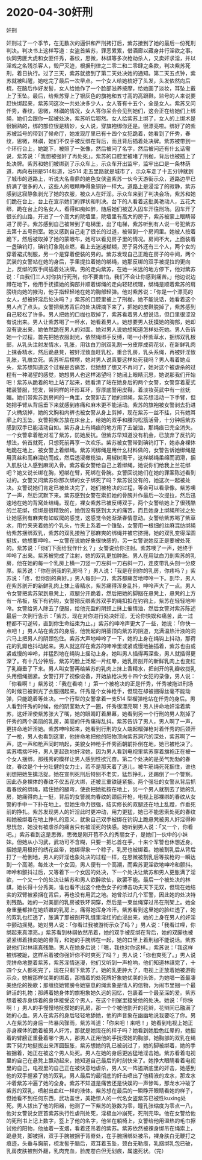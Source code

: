 # 2020-04-30奸刑



奸刑



奸刑过了一个季节，在无数次的逼供和严刑拷打后，紫苏接到了她的最后一份死刑判决。判决书上这样写道：女盗首紫苏，罪恶累累，借酒廊以藏身并行淫欲之事。伙同男匪大虎和女匪仟秀，春纹，思微，林祺等多次枪劫杀人，又卖奸求淫，并以淫戏之名残杀客人，毁尸灭迹，根据刑律之二零二和二零肆之条款，判决紫苏死刑，着日执行。过了三天，紫苏就接到了第二天处决她的通知。第二天五点钟，紫苏就被叫醒，她吃完了最后一次早点。一个女人给她梳好了头发，头发依然向后梳，在脑后作好发髻，女人给她作了一个脸部滋养按摩，给她画了淡妆，耳坠上戴上了玉坠。最后，给紫苏穿上了银灰色的旗袍和五寸高的高跟鞋。监号的人来说要赶快绑起来，紫苏问这次一共处决多少人，女人答有十五个，全是女人。紫苏又问仟秀，春纹，思微，林祺的情况，女人答你呆会会见到她们，这会正在给她们上绑绳，她们会跟你一起被处决，紫苏听后鄂然。女人给紫苏上绑了，女人的上绑术是很娴熟的，绑的部位很是精妙，女人说，穿旗袍绑你还是。很漂亮啦。绑好了的紫苏被监号的带到了候命厅，她发现厅里已有十四个女犯跪着，她看到了仟秀，春纹，思微，林祺，她们不仅手被反绑在背后，而且背后插着处决牌。紫苏被带到一个环行台上，她跪下，被照了一张像，然后被问了名字，然后被问还有什幺话需说，紫苏说：「我想被强奸了再处死」。紫苏的口腔里被堵了刑枷，背后也被插上了处决牌。紫苏和她们被绑到了示众车上，示众车开出监牢，监牢出口是一条林荫道，再向右拐是514标道，沿514 走五里路就是城市了，示众车走了十五分钟就到了城市的道路上，听说大名鼎鼎的绝色女侠盗紫苏一伙今天游街示众，道路边早已挤满了很多的人，这些人的眼睛睁得象铜铃一样大。道路上是浸淫了的寂静，紫苏感到这寂静象剥光了她的衣服，被众人在奸淫。示众车来到了判决会场，紫苏和她们跪在台上，台上在宣示她们的罪状和判决。台下的人看着这批美艳动人，五花大绑，跪在台上的名女人，看得如痴如醉，随后她们被送入囚车开往刑场。囚车开了很长的山路，开进了一个高大的院墙里，院墙里有高大的房子，紫苏被蒙上眼睛带进了房子。紫苏感到自己被带到了电梯里，出了电梯，紫苏听到有人说一号犯紫苏去第十五号刑室。她又感到自己走了很长的过道，被带到一个房间里。她被人按着跪下，然后被取掉了她的蒙眼布，她可以看见房子里的情况。房间不大，上面装着一盏碘钨灯，碘钨灯象刚点燃，看上去迷迷糊糊，房子另外还有三个人，两个女的穿着裙式制服，另一个是穿着便装的男的。紫苏发现自己正跪在房子的中间，两个武装的女警站在她的身后，手里提拉着她的绑绳，她那反绑的双手被提拉的更向上，反绑的双手间插着处决牌。男的走向紫苏，在她一米远的地方停下，他对紫苏说：「由我们三人对你执行死刑，你不要害怕，我们不会让你感到痛苦。」他边说边蹲在地下，他用手抚摸她的胸部并顺着绑绳的走向轻轻梳理，绑绳是顺着紫苏的肩膀绕向她的掖沟，他手指轻轻地在她的胸部轻弹。他对紫苏说：「你是一个漂亮的女人，想被奸淫后处决吗？」紫苏的口腔里被上了刑枷，她不能说话，她看着这个男人点了点头。女警把紫苏背后的处决牌摘下来了，把她的皮鞋脱掉了，紫苏感到自己轻松了许多。男人把她的口枷也取掉了，紫苏看着男人想说话，但口里很涩没有说出来。男人让紫苏喝了一杯水，她看着男人。她想要男人抚摸她的胸部，她却没有说出来，她依然跪在男人的对面。她对男人说她想知道怎样处死她。男人告诉她一个过程，首先把她衣服剥光，依然绳绑手反缚，喝一小杯紫草水，捆绑双乳根部，从乳头注射发情水，乳胀，用钛白刀剖双乳割一分皮厚成荷花状，在新鲜乳肉上抹香精水，然后跪悬凳，被奸淫致血旺乳松，重合乳房，乳头系绳，再被奸淫致乳胀，乳崩立死。紫苏听后楞楞，她对男人说真要这样处死我吗？男人看着她点头，紫苏想知道这个过程是否痛苦，但她想了想又不再问了，她对这个被虐杀的过程有一种渴望的感觉，她想男人也这样渴望吗？她闭上眼睛沉思，她说那我们开始吧！紫苏从跪着的地上站了起来，她看清了站在她身后的两个女警，女警穿着夏式裙装警服，短发，带同样的环形耳环，穿厚底警用皮鞋，着淡妆英武中有一丝妩媚。她们带紫苏到房间的一角里，女警卸去了她的绑绳，紫苏想活动一下手臂，但她把手臂从背后垂下来就感到疼痛和麻木更不能活动。紫苏的旗袍被女警剥去扔进了火桶烧掉，她的文胸和内裤也被女警从身上剪掉，现在紫苏一丝不挂，只有她耳廓上的玉坠，女警把紫苏放在床台上，给她的双手和腰沟松筋活骨，十分钟后紫苏感到双手已能活动自如。紫苏身上有绳痕的地方用了去皱油，那绳痕已完全消失。一个女警拿着枪对准了紫苏，防她反抗。但紫苏早知道没有机会，已放弃了反抗的想法，俯首就死，只想死前再享一次欢乐。紫苏被女警带到碘钨灯下，她赤身裸体地跪在地上，被女警上着绑绳。紫苏问绑绳是用什幺材料做的，女警告诉她绑绳是用真丝和高麻混纺而成，然后透浸橄榄油，用椒树熏干，这样绑绳柔绵而润滑，捆入肌肤让人感到麻润入骨。紫苏看女警给自己上着绑绳，她说你们给我上兰花绑吧？她又说长绑在胸，短绑在臂，死绑在骨腕。女警回说她们在她的罪案陈述看到过的。女警又问紫苏你那次绑的女子绑死了吗？紫苏说没有的，她这次一起被处决。女警说她们肯定已被处决完了，她们被枪决的过程，等会可以看录像。紫苏噢了一声，然后沉默下来。紫苏感到女警在索扣她的骨腕并作最后一次提拉，然后迅速地在她的背窝处结绳。现在，裸女紫苏已被反缚双手，两个女警给她上了很残酷的兰花绑，但绑是很精致的，她倒没有感到太大的痛苦，而且她身上绑绳所过之处让她感到有麻爽有如蚁爬的感觉，这感觉令她渐渐春情意动。女警给紫苏喝了紫草水，用竹夹夹着她的个乳头，竹夹上系着一个锥坠，女警用一根细的丝麻混纺绑绳给紫苏捆绑双乳，紫苏的双乳接触了那麻爽的绑绳并被它挤拥，她的双乳变得浑圆挺拔，她想要呻呤。一女警在说她好象很快感的，另一女警说她反正是要被处死的。紫苏说：「你们下面给我作什幺？」女警说给你注射。紫苏噢了一声，她终于呻呤了出来。紫苏被完成了注射，她的双乳更加肿胀。男人在用钛白刀剖紫苏的乳房，他在她的每一个乳房上横一刀竖一刀左斜一刀右斜一刀，连皮带乳头剖一分皮厚。紫苏说：「你在剖我的乳房吗？」男人说：「我是在剖你的乳房，你疼吗？」紫苏说：「疼，但你剖的真好。」男人每剖一刀，紫苏都痛苦地呻呤一下。剖毕，男人在紫苏剖开的新鲜乳肉上抹上香精水，紫苏痛得浑身乱抖，呻呤声大了一点。男人令女警把紫苏架到悬凳上，双腿分开跪着，然后把她的脚捆在悬凳上，悬凳的上方有一吊板，板下有钓钩，女警把反绑紫苏双手的绳扣扣在钓钩上，紫苏在轻轻地呻呤。女警给男人除去了便服，给他充盈的阴颈上抹上催情油，然后女警对紫苏陈述最后一次例行告示：「紫苏，现在对你进行处决奸淫，无论你快娱和痛苦，此一过程都不可逆转，直到你生命结束为止。」紫苏的呻呤声更大了一些，她说：「你快一点吧！」男人站在紫苏的身后，他勃起的阴茎顶向紫苏的阴道，充满温热汁液的洞穴马上把男人的阴颈包住。紫苏大声地呻呤了一下，她的上身在绳钩上抖动，那荷花的乳瓣也抖动起来。男人就这样在紫苏的呻呤里或紧或慢地抽插着，紫苏也由或紧或慢的呻呤，并猛烈地在绳钩上摇动上身。她叫男人插得再深些，男人就插得更深了。有十几分钟后，紫苏的脸上泛起一片红晕，她乳房剖开的新鲜乳肉上也变红了乳瓣垂了下来。男人叫女警再给紫苏的乳肉上抹上香精水，把剖开的乳瓣收拢乳头用细绳捆紧。女警打开了视像设备，开始放枪决另十四个女犯的录像，男人说：「你看啊！」紫苏说：「我在看喃！」第一个被枪决的正是仟秀，仟秀被拖进刑场的时候已被剥光了衣服捆起来。仟秀是个女神枪手，但现在却被捆得丝毫不能动弹，只能跪着等处决。一个行型的女警拿着一支514 型榴弹枪站在仟秀的身后。男人看到仟秀的时候，他的阴茎勃大了一圈，仟秀很漂亮啊！男人拼命地奸淫着紫苏，这奸淫使紫苏张大了嘴，她的眼睛盯着屏幕，她看到另一个行刑的男人割掉了仟秀的两个美丽的乳房，美丽的仟秀痛得乱抖。紫苏告诉了男人，男人啊了一声，更拼命地奸淫她。紫苏呻呤起来，她看到行刑的女人端起榴弹枪对着仟秀的后颈开了一枪，男人也看到这里，他拼命地把他的阳物顶向紫苏洞穴的深处，紫苏啊了一声，这一声和枪声同时响起，美貌女神枪手仟秀面朝前扑倒在地，她已被枪决了。紫苏嘺揣吁吁，男人更起劲地奸淫她，因为男人看到电视里紫苏穿着旗袍正在被一个女人捆绑，那残秀的模样让男人感到性欲冗奋。第二个处决的是英气勃勃的春纹，春纹是个十分壮健的女力士，若不是那天着了道儿，被牛筋绳死死捆住，谁也别想把她生擒活捉。她在宣判死刑后特别不老实，猛烈挣扎，还踢倒了一个警察。因此赤身裸体的春纹不仅五花大绑，还被三重铁链紧捆。两个强壮的女警从背后抓着春纹的绑绳，踏住她的腿弯，使劲把她抵按在地上，另一个男人就割去了她的乳房，她痛得向上一挺，背后的女警就向春纹的颈后开枪，电视上那裸绑的春纹从女警的手中一下扑在地上。但她生命力很强，结实修长的双腿还在地上乱蹬，作垂死前的挣扎。紫苏发现男人的奸淫此时更冲动，用力更猛，她已不能思索处死的春纹和她被绑着在地上挣扎的意义，就象自己双手被绑在钓钩上跪悬凳被男人奸淫得神思恍忽，她没有被虐杀的痛苦只有被淫死的快感。她听到男人说：「又一个，你看吧。」紫苏看到这是思微，思微是刚开苞不久的秀丽女子，是她们一伙中的小妹妹。但她从小习武，武功可不含糊，只要一把匕首在手，十来个军警也休想近身。捆她是用极好的绣花丝带，她绑得象一个粽子，乳房也被绑着。她被割乳后从背后打了一枪倒地，男人的奸淫也象处决的过程一样，在思微被割乳后等挨枪的一瞬达到一个高潮，每处决一个女囚，男人便有一个高潮，而紫苏更淫欲地呻呤和颤抖。呻呤和颤抖过后，又等着下一个女囚的处决，下一个处决让紫苏和男人更胀满了淫欲，一个又一个的处决让紫苏和男人欲醉欲仙，欲罢不能。最后一个被处决的林祺，她长得十分秀美，谁也看不出这个绝色女子的博击功夫天下无双，但现在她结实的双臂被紧捆在背后，再也没有用武之地。她曾杀过几个军警，因此她的处决特别残酷。她的一对美丽的乳房被铁环洞穿，然后是一束丝绳穿过吊在刑架上。她全身重量都挂在她娇嫩的乳房上，痛得她浑身冷汗。紫苏看到这里她的脸红透了，她的双乳也红透了，胀满了那被剖开乳缝里淫红的血浸出来，她的上身在男人的奸淫中颤动摇晃。她对男人说：「你看过我被游街示众了吗？」男人说：「我看过哩，你绑起来真漂亮。」紫苏看到林祺依然吊着，她的双手被反绑在背后，她的双脚也被紧紧绑着扭向她的脊背，和她的手腕绑在一起，她的口里上着刑枷不能说话。紫苏说他们对林祺真残酷，男人在她身后说：「嗯，我也对你这样。」紫苏说：「我这样被绑被跪，这样吊着被你强奸你不时爽死了吗？」男人说：「你也爽死了。」男人说完拼命地整着紫苏，紫苏淫情迷漫，他们又听到一声枪响，他们知道林祺完了，十四个女人都死完了，现在只剩下紫苏了。她的乳更肿大了，电视上正放着她被游街示众，她被那样优美的绑着，那插着的处死牌好象她优美的头饰，为她唱一首最凄美绝伦的挽歌；那缠绕她臂膀令她窒息的绳索象是情人的信物，为闹市里捆一个最鲜活的礼物；那缚着她身体的旗袍象她久远的回忆，包裹着一个最至深的爱。紫苏想着被赤身绑着的身体接受这个男人，在这个刑室里接受他的处决。她说：「你快啊！」男人的手慢慢地抚摸她的乳房，那一个个被他割开的花辫，花辫间已融满了她的心血。男人在紫苏的身后轻轻地舔她，他的声音象在幽幽地说我要吃了你。男人在紫苏的身后一阵暴风骤雨，紫苏叫道：「你来吧！来吧！」她看到电视上她正赤身裸体的跪着被男人奸污，那就是她现在的样子吗？她看到她脸色红晕的，她捆着的臂膀正重叠着哪个男人，那男人正用他的手抚摸她的胸部，她胸部的双乳在绳索下努力地挺拔出来浑圆鼓胀，紫苏想她的乳已被剖过了，她的脚被绑着，她的手被捆着，她正在被这个男人处死。男人在她的身后更凶猛地淫击她。紫苏看着电视里的自己在悬凳上飘动起来，她知道自己最后的时刻快来了。她挣大眼睛看着电视里的自己，电视里的自己正在被快意地虐杀，男人又一阵遏斯底里的奸击，她感到他的双手握紧了她的双乳。男人最后的最彻底的奸击喷出了他精液的龙水，那龙水冲着紫苏冲遍了她的全身。紫苏不知道是痛苦还是快娱的一声惨叫，那龙水冲破了紫苏的双乳，喷射出血红一样的液体。紫苏想在最后的一瞬睁开眼睛看她的样子，但她看不到任何东西，武功盖世，美艳惊人的一代名女盗紫苏已被性kuxing处死。男人拔出了他的阳器，他测了一下紫苏的脉数为零，瞳孔张缩度为零点一八，他对女警说女匪首紫苏执行性虐刑处死，淫极血冲崩死，死刑完毕。他在女警给他的死刑书上记上数字，签上了他的名字，他坐在躺椅上，女警给他用温热的毛巾擦试他的阳物，他抽着一支烟，看着还吊着的紫苏。紫苏依然被裸身绑吊在绳索上，跪悬凳，脚被捆，双手手腕被捆于背脊处，在手腕捆绑处被吊，裸身肤白无鞭打之痕迹，头垂与胸前，梳发髻于脑后，双耳着玉坠，颈白无勒痕，乳捆绑乳包已破，乳房皮肤被剖外翻，乳肉充血，脸庞苍白但无划痕，属速死状。（完）


